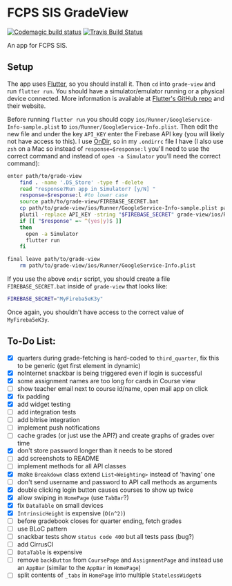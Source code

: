 # FCPS SIS GradeView
[![Codemagic build status](https://api.codemagic.io/apps/5c699bc024cab100120d2931/5c699bc024cab100120d2930/status_badge.svg)](https://codemagic.io/apps/5c699bc024cab100120d2931/5c699bc024cab100120d2930/latest_build) [![Travis Build Status](https://travis-ci.org/sumanthratna/grade-view.svg?branch=master)](https://travis-ci.org/sumanthratna/grade-view)

An app for FCPS SIS.

## Setup
The app uses [Flutter](https://flutter.dev), so you should install it. Then `cd` into `grade-view` and run `flutter run`. You should have a simulator/emulator running or a physical device connected. More information is available at [Flutter's GitHub repo](https://github.com/flutter/flutter) and their website.

Before running `flutter run` you should copy `ios/Runner/GoogleService-Info-sample.plist` to `ios/Runner/GoogleService-Info.plist`. Then edit the new file and under the key `API_KEY` enter the Firebase API key (you will likely not have access to this). I use [OnDir](https://github.com/alecthomas/ondir), so in my `.ondirrc` file I have (I also use `zsh` on a Mac so instead of `response=$response:l` you'll need to use the correct command and instead of `open -a Simulator` you'll need the correct command):
```bash
enter path/to/grade-view
    find . -name '.DS_Store' -type f -delete
    read "response?Run app in Simulator? [y/N] "
    response=$response:l #to lower case
    source path/to/grade-view/FIREBASE_SECRET.bat
    cp path/to/grade-view/ios/Runner/GoogleService-Info-sample.plist path/to/grade-view/ios/Runner/GoogleService-Info.plist
    plutil -replace API_KEY -string "$FIREBASE_SECRET" grade-view/ios/Runner/GoogleService-Info.plist
    if [[ "$response" =~ ^(yes|y)$ ]]
    then
      open -a Simulator
      flutter run
    fi

final leave path/to/grade-view
    rm path/to/grade-view/ios/Runner/GoogleService-Info.plist
```
If you use the above `ondir` script, you should create a file `FIREBASE_SECRET.bat` inside of `grade-view` that looks like:
```bash
FIREBASE_SECRET="MyFireba5eK3y"
```
Once again, you shouldn't have access to the correct value of `MyFireba5eK3y`.

## To-Do List:
 - [x] quarters during grade-fetching is hard-coded to `third_quarter`, fix this to be generic (get first element in dynamic)
 - [x] noInternet snackbar is being triggered even if login is successful
 - [x] some assignment names are too long for cards in Course view
 - [ ] show teacher email next to course id/name, open mail app on click
 - [x] fix padding
 - [x] add widget testing
 - [ ] add integration tests
 - [ ] add bitrise integration
 - [ ] implement push notifications
 - [ ] cache grades (or just use the API?) and create graphs of grades over time
 - [x] don't store password longer than it needs to be stored
 - [ ] add screenshots to README
 - [ ] implement methods for all API classes
 - [x] make `Breakdown` class extend `List<Weighting>` instead of 'having' one
 - [ ] don't send username and password to API call methods as arguments
 - [x] double clicking login button causes courses to show up twice
 - [x] allow swiping in `HomePage` (use `TabBar`?)
 - [x] fix `DataTable` on small devices
 - [x] `IntrinsicHeight` is expensive (`O(n^2)`)
 - [ ] before gradebook closes for quarter ending, fetch grades
 - [ ] use BLoC pattern
 - [ ] snackbar tests show `status code 400` but all tests pass (bug?)
 - [ ] add CirrusCI
 - [ ] `DataTable` is expensive
 - [ ] remove `backButton` from `CoursePage` and `AssignmentPage` and instead use an `AppBar` (similar to the `AppBar` in `HomePage`)
 - [ ] split contents of `_tabs` in `HomePage` into multiple `StatelessWidget`s
